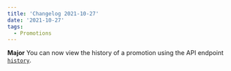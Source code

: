 ```yaml
---
title: 'Changelog 2021-10-27'
date: '2021-10-27'
tags:
  - Promotions
---
```

**Major** You can now view the history of a promotion using the API endpoint [`history`](/docs/api/promotions/get-a-promotion-history).
